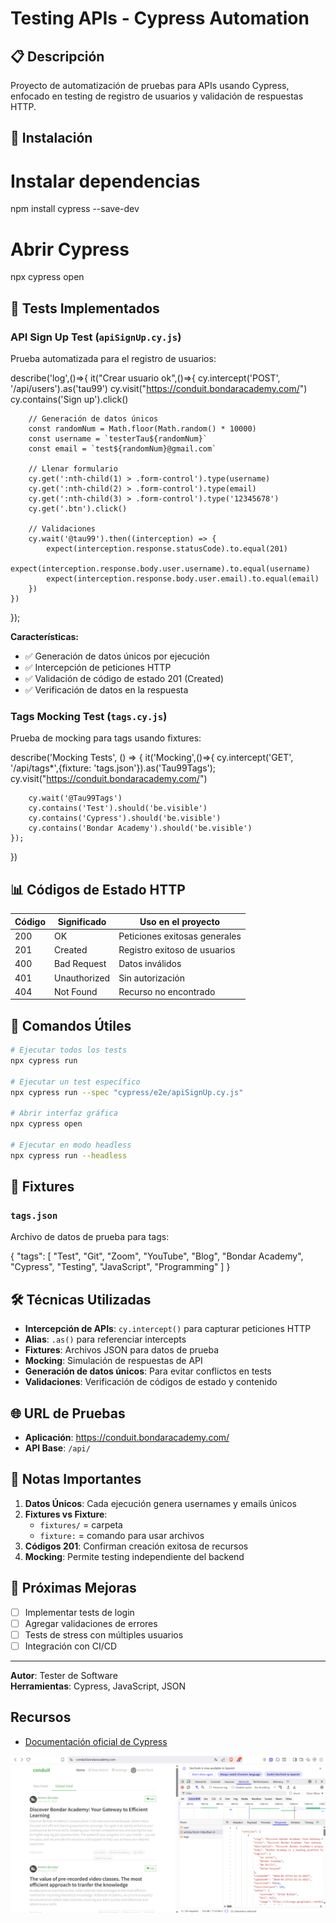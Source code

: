# Testing APIs - Cypress Automation

## 📋 Descripción
Proyecto de automatización de pruebas para APIs usando Cypress, enfocado en testing de registro de usuarios y validación de respuestas HTTP.

## 🚀 Instalación




# Instalar dependencias
npm install cypress --save-dev

# Abrir Cypress
npx cypress open




## 🧪 Tests Implementados

### API Sign Up Test (`apiSignUp.cy.js`)
Prueba automatizada para el registro de usuarios:


describe('log',()=>{
    it("Crear usuario ok",()=>{
        cy.intercept('POST', '/api/users').as('tau99')
        cy.visit("https://conduit.bondaracademy.com/")
        cy.contains('Sign up').click()
        
        // Generación de datos únicos
        const randomNum = Math.floor(Math.random() * 10000)
        const username = `testerTau${randomNum}`
        const email = `test${randomNum}@gmail.com`
        
        // Llenar formulario
        cy.get(':nth-child(1) > .form-control').type(username)
        cy.get(':nth-child(2) > .form-control').type(email)
        cy.get(':nth-child(3) > .form-control').type('12345678')
        cy.get('.btn').click()
        
        // Validaciones
        cy.wait('@tau99').then((interception) => {
            expect(interception.response.statusCode).to.equal(201)
            expect(interception.response.body.user.username).to.equal(username)
            expect(interception.response.body.user.email).to.equal(email)
        })
    })
});


**Características:**
- ✅ Generación de datos únicos por ejecución
- ✅ Intercepción de peticiones HTTP
- ✅ Validación de código de estado 201 (Created)
- ✅ Verificación de datos en la respuesta

### Tags Mocking Test (`tags.cy.js`)
Prueba de mocking para tags usando fixtures:


describe('Mocking Tests', () => {
    it('Mocking',()=>{
        cy.intercept('GET', '/api/tags*',{fixture: 'tags.json'}).as('Tau99Tags');
        cy.visit("https://conduit.bondaracademy.com/")
        
        cy.wait('@Tau99Tags')
        cy.contains('Test').should('be.visible')
        cy.contains('Cypress').should('be.visible')
        cy.contains('Bondar Academy').should('be.visible')
    });
})


## 📊 Códigos de Estado HTTP

| Código | Significado | Uso en el proyecto |
|--------|-------------|-------------------|
| 200 | OK | Peticiones exitosas generales |
| 201 | Created | Registro exitoso de usuarios |
| 400 | Bad Request | Datos inválidos |
| 401 | Unauthorized | Sin autorización |
| 404 | Not Found | Recurso no encontrado |

## 🔧 Comandos Útiles

```bash
# Ejecutar todos los tests
npx cypress run

# Ejecutar un test específico
npx cypress run --spec "cypress/e2e/apiSignUp.cy.js"

# Abrir interfaz gráfica
npx cypress open

# Ejecutar en modo headless
npx cypress run --headless
```

## 📄 Fixtures

### `tags.json`
Archivo de datos de prueba para tags:

{
    "tags": [
        "Test",
        "Git",
        "Zoom",
        "YouTube",
        "Blog",
        "Bondar Academy",
        "Cypress",
        "Testing",
        "JavaScript",
        "Programming"
    ]
}


## 🛠️ Técnicas Utilizadas

- **Intercepción de APIs**: `cy.intercept()` para capturar peticiones HTTP
- **Alias**: `.as()` para referenciar intercepts
- **Fixtures**: Archivos JSON para datos de prueba
- **Mocking**: Simulación de respuestas de API
- **Generación de datos únicos**: Para evitar conflictos en tests
- **Validaciones**: Verificación de códigos de estado y contenido

## 🌐 URL de Pruebas
- **Aplicación**: https://conduit.bondaracademy.com/
- **API Base**: `/api/`

## 📝 Notas Importantes

1. **Datos Únicos**: Cada ejecución genera usernames y emails únicos
2. **Fixtures vs Fixture**: 
   - `fixtures/` = carpeta
   - `fixture:` = comando para usar archivos
3. **Códigos 201**: Confirman creación exitosa de recursos
4. **Mocking**: Permite testing independiente del backend

## 🚀 Próximas Mejoras
- [ ] Implementar tests de login
- [ ] Agregar validaciones de errores
- [ ] Tests de stress con múltiples usuarios
- [ ] Integración con CI/CD

---
**Autor**: Tester de Software  
**Herramientas**: Cypress, JavaScript, JSON


## Recursos
- [Documentación oficial de Cypress](https://docs.cypress.io/) 

![alt text](image.png)
